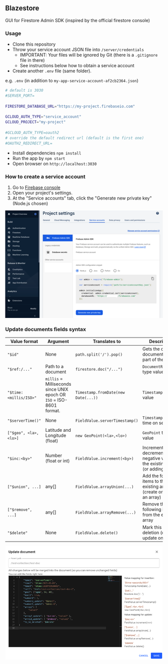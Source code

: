 ## Blazestore

GUI for Firestore Admin SDK (inspired by the official firestore console)

### Usage

- Clone this repository
- Throw your service account JSON file into `/server/credentials`
  - IMPORTANT: Your files will be ignored by Git (there is a `.gitignore` file in there)
  - See instructions below how to obtain a service account
- Create another `.env` file (same folder).

e.g. `.env` (in addition to `my-app-service-account-af2cb2364.json`)
```sh
# default is 3030
#SERVER_PORT=

FIRESTORE_DATABASE_URL="https://my-project.firebaseio.com"

GCLOUD_AUTH_TYPE="service_account"
GCLOUD_PROJECT="my-project"

#GCLOUD_AUTH_TYPE=oauth2
# override the default redirect url (default is the first one)
#OAUTH2_REDIRECT_URL=
```
- Install dependencies `npm install`
- Run the app by `npm start`
- Open browser on `http://localhost:3030`

### How to create a service account

1. Go to [Firebase console](https://console.firebase.google.com/)
2. Open your project's settings.
3. At the "Service accounts" tab, click the "Generate new private key" (Node.js chosen)

![create_service_account](./docs/create_service_account.png)

### Update documents fields syntax

|Value format|Argument|Translates to|Description|Example|
|------------|---------|-------------|-----------|-------|
|`"$id"`     |  None   | `path.split('/').pop()`|Gets the current document id (last part of the path)|`"key": "$id"`
|`"$ref:/..."`| Path to a document | `firestore.doc("/...")`| `DocumentReference` type value| `"related_doc": $ref:/my-coll/doc-1"`
|`"$time:<millis/ISO>"`|`millis` = Milliseconds since UNIX epoch OR `ISO` = ISO-8601 format. |`Timestamp.fromDate(new Date(...))`|`Timestamp` type value|`"action_time": $time:1609459200000"` / `$time:2021-01-01T00:00"`
|`"$serverTime()"`|None|`FieldValue.serverTimestamp()`|`Timestamp` of write time on server|`"created_at": "$serverTime()"`
|`["$geo", <la>, <lo>]`|Latitude and Longitude (float)|`new GeoPoint(<la>,<lo>)`|`GeoPoint` type value|`"ip_location": ["$geo", 34, 40]`
|`"$inc:<by>"`|Number (float or int)|`FieldValue.increment(<by>)`|Increments (or decrements for negative values) the existing value (or adding to 0)|`"count": "$inc:1"`
|`["$union", ...]`|any[]|`FieldValue.arrayUnion(...)`|Add the following items to the existing array (create one if not an array)| `"likes_by": ["$union", "$ref:/..."]`
|`["$remove", ...]`|any[]|`FieldValue.arrayRemove(...)`|Remove the following items from the existing array|`"flags": ["$remove", 2]`
|`"$delete"`|None|`FieldValue.delete()`|Mark this field for deletion (on update only)| `"to_be_deleted": "$delete"`

![syntax](./docs/update_doc.png)
